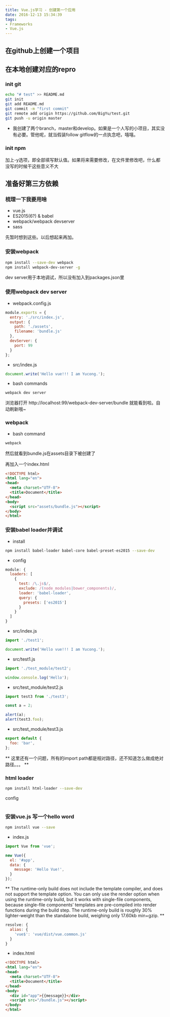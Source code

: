 ```yaml
---
title: Vue.js学习 - 创建第一个应用
date: 2016-12-13 15:34:39
tags:
- Frameworks
- Vue.js
---
```


## 在github上创建一个项目

## 在本地创建对应的repro

### init git

```bash
echo "# test" >> README.md
git init
git add README.md
git commit -m "first commit"
git remote add origin https://github.com/BigYu/test.git
git push -u origin master
```

- 我创建了两个branch，master和develop。如果是一个人写的小项目，其实没有必要。管他呢，就当假装follow gitflow的一点执念吧，嘻嘻。

### init npm

  加上-y选项，即全部填写默认值。如果将来需要修改，在文件里修改吧，什么都没写的时候干这些意义不大

## 准备好第三方依赖

### 梳理一下我要用啥

- vue.js
- ES2015(6?) & babel
- webpack/webpack devserver
- sass

先暂时想到这些。以后想起来再加。

### 安装webpack

```bash
npm install --save-dev webpack
npm install webpack-dev-server -g
```

dev server用于本地调试，所以没有加入到packages.json里

### 使用webpack dev server

- webpack.config.js

```javascript
module.exports = {
  entry: './src/index.js',
  output: {
    path: './assets',
    filename: 'bundle.js'
  },
  devServer: {
    port: 99
  }
};
```
- src/index.js

```javascript
document.write('Hello vue!!! I am Yucong.');
```

- bash commands

```
webpack dev server
```

浏览器打开 http://localhost:99/webpack-dev-server/bundle 就能看到啦。自动刷新哦~

### webpack

- bash command

```bash
webpack
```

然后就看到bundle.js在assets目录下被创建了

再加入一个index.html

```html
<!DOCTYPE html>
<html lang="en">
<head>
  <meta charset="UTF-8">
  <title>Document</title>
</head>
<body>
  <script src="assets/bundle.js"></script>
</body>
</html>
```

### 安装babel loader并调试

- install

```bash
npm install babel-loader babel-core babel-preset-es2015 --save-dev
```

- config

```javascript
module: {
  loaders: [
    {
      test: /\.js$/,
      exclude: /(node_modules|bower_components)/,
      loader: 'babel-loader',
      query: {
        presets: ['es2015']
      }
    }
  ]
}
```

- src/index.js

```javascript
import './test1';

document.write('Hello vue!!! I am Yucong.');
```

- src/test1.js

```javascript
import './test_module/test2';

window.console.log('Hello');
```

- src/test_module/test2.js

```javascript
import test3 from './test3';

const a = 2;

alert(a);
alert(test3.foo);
```

- src/test_module/test3.js

```javascript
export default {
  foo: 'bar',
};
```

** 这里还有一个问题，所有的import path都是相对路径，还不知道怎么做成绝对路径。。。 **

### html loader

```bash
npm install html-loader --save-dev
```

config

``` javascript

```

### 安装vue.js 写一个hello word

```bash
npm install vue --save
```

- index.js

```javascript
import Vue from 'vue';

new Vue({
  el: '#app',
  data: {
    message: 'Hello Vue!',
  }
});
```

** The runtime-only build does not include the template compiler, and does not support the template option. You can only use the render option when using the runtime-only build, but it works with single-file components, because single-file components’ templates are pre-compiled into render functions during the build step. The runtime-only build is roughly 30% lighter-weight than the standalone build, weighing only 17.60kb min+gzip. **

```javascript
resolve: {
  alias: {
    'vue$': 'vue/dist/vue.common.js'
  }
}
```

- index.html

```html
<!DOCTYPE html>
<html lang="en">
<head>
  <meta charset="UTF-8">
  <title>Document</title>
</head>
<body>
  <div id="app">{{message}}</div>
  <script src="/bundle.js"></script>
</body>
</html>
```

